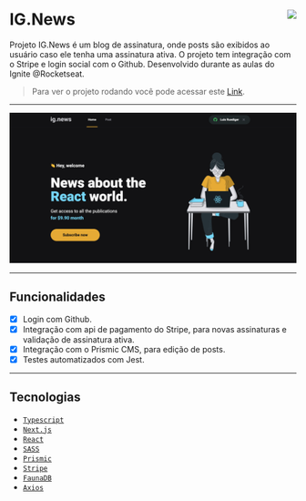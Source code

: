 # IG.News <img align="right" src="https://img.shields.io/static/v1?label=STATUS&message=EM%20DESENVOLVIMENTO&color=GREEN&style=for-the-badge"/>
 
Projeto IG.News é um blog de assinatura, onde posts são exibidos ao usuário caso ele tenha uma assinatura ativa. O projeto tem integração com o Stripe e login social com o Github. Desenvolvido durante as aulas do Ignite @Rocketseat.<br/>
> Para ver o projeto rodando você pode acessar este [Link](link.com.br).

---

<p align="center">
  <img src="./.github/IG.News.png"/>
</p>

---
## Funcionalidades

- [x] Login com Github.
- [x] Integração com api de pagamento do Stripe, para novas assinaturas e validação de assinatura ativa.
- [x] Integração com o Prismic CMS, para edição de posts.
- [x] Testes automatizados com Jest.

---

## Tecnologias

- [`Typescript`](https://www.typescriptlang.org/docs/)
- [`Next.js`](https://nextjs.org/)
- [`React`](https://pt-br.reactjs.org/)
- [`SASS`](https://sass-lang.com/)
- [`Prismic`](https://prismic.io/)
- [`Stripe`](https://stripe.com/br)
- [`FaunaDB`](https://fauna.com/)
- [`Axios`](https://axios-http.com/ptbr/docs/intro)

